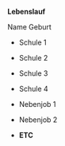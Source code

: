 **Lebenslauf**

Name
Geburt

* Schule 1
* Schule 2
* Schule 3
* Schule 4

* Nebenjob 1
* Nebenjob 2

* **ETC**


